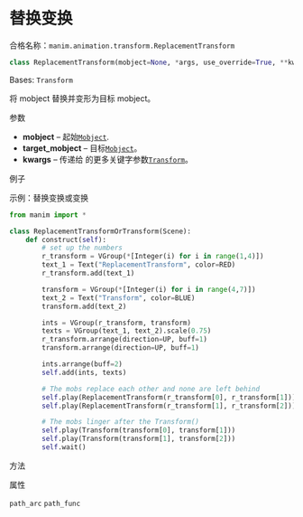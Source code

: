 # 替换变换

合格名称：`manim.animation.transform.ReplacementTransform`

```py
class ReplacementTransform(mobject=None, *args, use_override=True, **kwargs)
```

Bases: `Transform`

将 mobject 替换并变形为目标 mobject。

参数

- **mobject** – 起始[`Mobject`]().
- **target_mobject** – 目标[`Mobject`]()。
- **kwargs** – 传递给 的更多关键字参数[`Transform`]()。


例子

示例：替换变换或变换

```py
from manim import *

class ReplacementTransformOrTransform(Scene):
    def construct(self):
        # set up the numbers
        r_transform = VGroup(*[Integer(i) for i in range(1,4)])
        text_1 = Text("ReplacementTransform", color=RED)
        r_transform.add(text_1)

        transform = VGroup(*[Integer(i) for i in range(4,7)])
        text_2 = Text("Transform", color=BLUE)
        transform.add(text_2)

        ints = VGroup(r_transform, transform)
        texts = VGroup(text_1, text_2).scale(0.75)
        r_transform.arrange(direction=UP, buff=1)
        transform.arrange(direction=UP, buff=1)

        ints.arrange(buff=2)
        self.add(ints, texts)

        # The mobs replace each other and none are left behind
        self.play(ReplacementTransform(r_transform[0], r_transform[1]))
        self.play(ReplacementTransform(r_transform[1], r_transform[2]))

        # The mobs linger after the Transform()
        self.play(Transform(transform[0], transform[1]))
        self.play(Transform(transform[1], transform[2]))
        self.wait()
```


方法



属性

`path_arc`
`path_func`
